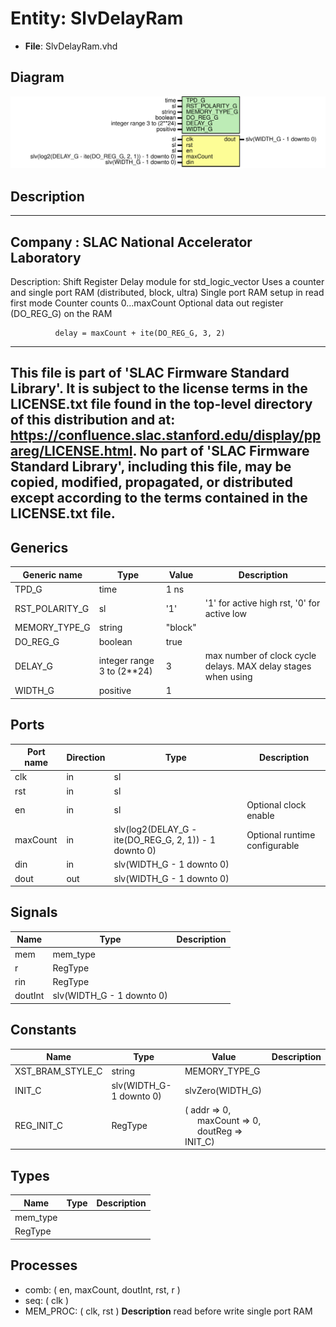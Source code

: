 # Entity: SlvDelayRam

- **File**: SlvDelayRam.vhd
## Diagram

![Diagram](SlvDelayRam.svg "Diagram")
## Description

-----------------------------------------------------------------------------
 Company    : SLAC National Accelerator Laboratory
-----------------------------------------------------------------------------
 Description: Shift Register Delay module for std_logic_vector
              Uses a counter and single port RAM (distributed, block, ultra)
              Single port RAM setup in read first mode
              Counter counts 0...maxCount
              Optional data out register (DO_REG_G) on the RAM

              delay = maxCount + ite(DO_REG_G, 3, 2)
-----------------------------------------------------------------------------
 This file is part of 'SLAC Firmware Standard Library'.
 It is subject to the license terms in the LICENSE.txt file found in the
 top-level directory of this distribution and at:
    https://confluence.slac.stanford.edu/display/ppareg/LICENSE.html.
 No part of 'SLAC Firmware Standard Library', including this file,
 may be copied, modified, propagated, or distributed except according to
 the terms contained in the LICENSE.txt file.
-----------------------------------------------------------------------------
## Generics

| Generic name   | Type                       | Value   | Description                                                   |
| -------------- | -------------------------- | ------- | ------------------------------------------------------------- |
| TPD_G          | time                       | 1 ns    |                                                               |
| RST_POLARITY_G | sl                         | '1'     |  '1' for active high rst, '0' for active low                  |
| MEMORY_TYPE_G  | string                     | "block" |                                                               |
| DO_REG_G       | boolean                    | true    |                                                               |
| DELAY_G        | integer range 3 to (2**24) | 3       | max number of clock cycle delays. MAX delay stages when using |
| WIDTH_G        | positive                   | 1       |                                                               |
## Ports

| Port name | Direction | Type                                                  | Description                    |
| --------- | --------- | ----------------------------------------------------- | ------------------------------ |
| clk       | in        | sl                                                    |                                |
| rst       | in        | sl                                                    |                                |
| en        | in        | sl                                                    |  Optional clock enable         |
| maxCount  | in        | slv(log2(DELAY_G - ite(DO_REG_G, 2, 1)) - 1 downto 0) |  Optional runtime configurable |
| din       | in        | slv(WIDTH_G - 1 downto 0)                             |                                |
| dout      | out       | slv(WIDTH_G - 1 downto 0)                             |                                |
## Signals

| Name    | Type                      | Description |
| ------- | ------------------------- | ----------- |
| mem     | mem_type                  |             |
| r       | RegType                   |             |
| rin     | RegType                   |             |
| doutInt | slv(WIDTH_G - 1 downto 0) |             |
## Constants

| Name             | Type                    | Value                                                                                                                                          | Description |
| ---------------- | ----------------------- | ---------------------------------------------------------------------------------------------------------------------------------------------- | ----------- |
| XST_BRAM_STYLE_C | string                  |  MEMORY_TYPE_G                                                                                                                                 |             |
| INIT_C           | slv(WIDTH_G-1 downto 0) |  slvZero(WIDTH_G)                                                                                                                              |             |
| REG_INIT_C       | RegType                 |  (       addr     => 0,<br><span style="padding-left:20px">       maxCount => 0,<br><span style="padding-left:20px">       doutReg  => INIT_C) |             |
## Types

| Name     | Type | Description |
| -------- | ---- | ----------- |
| mem_type |      |             |
| RegType  |      |             |
## Processes
- comb: ( en, maxCount, doutInt, rst, r )
- seq: ( clk )
- MEM_PROC: ( clk, rst )
**Description**
 read before write single port RAM 
